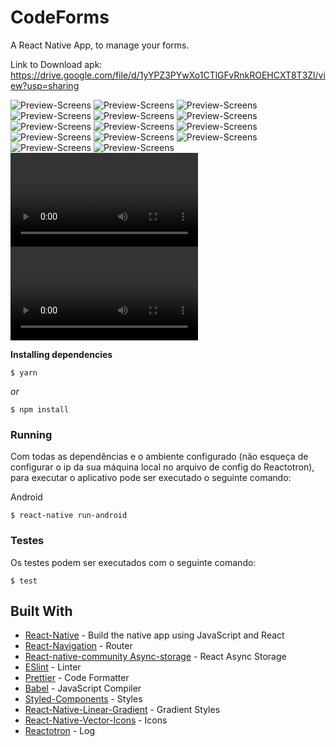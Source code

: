 # CodeForms
A React Native App, to manage your forms.

Link to Download apk: https://drive.google.com/file/d/1yYPZ3PYwXo1CTlGFvRnkROEHCXT8T3Zl/view?usp=sharing

![Preview-Screens](https://github.com/BeAmarawn/codeforms/blob/master/src/assets/screenshots/s1.png) 
![Preview-Screens](https://github.com/BeAmarawn/codeforms/blob/master/src/assets/screenshots/s2.png) 
![Preview-Screens](https://github.com/BeAmarawn/codeforms/blob/master/src/assets/screenshots/s3.png) 
![Preview-Screens](https://github.com/BeAmarawn/codeforms/blob/master/src/assets/screenshots/s4.png) 
![Preview-Screens](https://github.com/BeAmarawn/codeforms/blob/master/src/assets/screenshots/s5.png) 
![Preview-Screens](https://github.com/BeAmarawn/codeforms/blob/master/src/assets/screenshots/s6.png) 
![Preview-Screens](https://github.com/BeAmarawn/codeforms/blob/master/src/assets/screenshots/s7.png) 
![Preview-Screens](https://github.com/BeAmarawn/codeforms/blob/master/src/assets/screenshots/s8.png) 
![Preview-Screens](https://github.com/BeAmarawn/codeforms/blob/master/src/assets/screenshots/s9.png) 
![Preview-Screens](https://github.com/BeAmarawn/codeforms/blob/master/src/assets/screenshots/s10.png) 
![Preview-Screens](https://github.com/BeAmarawn/codeforms/blob/master/src/assets/screenshots/s11.png) 
![Preview-Screens](https://github.com/BeAmarawn/codeforms/blob/master/src/assets/screenshots/s12.png) 
![Preview-Screens](https://github.com/BeAmarawn/codeforms/blob/master/src/assets/screenshots/s13.png) 
![Preview-Screens](https://github.com/BeAmarawn/codeforms/blob/master/src/assets/screenshots/s14.png) 
![Preview-Screens](https://github.com/BeAmarawn/codeforms/blob/master/src/assets/screenshots/s15.mp4) 
![Preview-Screens](https://github.com/BeAmarawn/codeforms/blob/master/src/assets/screenshots/s16.mp4)



**Installing dependencies**

```
$ yarn

```

_or_

```
$ npm install

```

### Running

Com todas as dependências e o ambiente configurado (não esqueça de configurar o ip da sua máquina local no arquivo de config do Reactotron), para executar o aplicativo pode ser executado o seguinte comando:

Android

```
$ react-native run-android

```

### Testes

Os testes podem ser executados com o seguinte comando:


```
$ test

```

## Built With

- [React-Native](https://facebook.github.io/react-native/) - Build the native app using JavaScript and React
- [React-Navigation](https://reactnavigation.org/docs/en/getting-started.html) - Router
- [React-native-community Async-storage](https://react-native-async-storage.github.io/async-storage/) - React Async Storage
- [ESlint](https://eslint.org/) - Linter
- [Prettier](https://prettier.io/) - Code Formatter
- [Babel](https://babeljs.io/) - JavaScript Compiler
- [Styled-Components](https://www.styled-components.com/) - Styles
- [React-Native-Linear-Gradient](https://github.com/react-native-community/react-native-linear-gradient) - Gradient Styles
- [React-Native-Vector-Icons](https://github.com/oblador/react-native-vector-icons) - Icons
- [Reactotron](https://github.com/infinitered/reactotron) - Log


